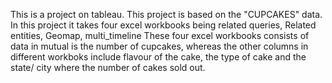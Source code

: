 This is a project on tableau. This project is based on the "CUPCAKES" data.
In this project it takes four excel workbooks being related queries, Related entities, Geomap, multi_timeline
These four excel workbooks consists of data in mutual is the number of cupcakes, whereas the other columns in different workboks include flavour of the cake, the type of cake and the state/ city where the number of cakes sold out.
